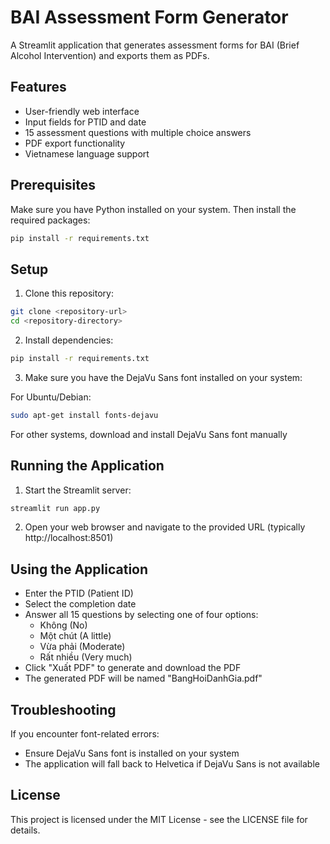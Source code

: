 # BAI Assessment Form Generator

A Streamlit application that generates assessment forms for BAI (Brief Alcohol Intervention) and exports them as PDFs.

## Features

- User-friendly web interface
- Input fields for PTID and date
- 15 assessment questions with multiple choice answers
- PDF export functionality
- Vietnamese language support

## Prerequisites

Make sure you have Python installed on your system. Then install the required packages:

```bash
pip install -r requirements.txt
```
## Setup

1. Clone this repository:

```bash
git clone <repository-url>
cd <repository-directory>
```

2. Install dependencies:

```bash
pip install -r requirements.txt
```

3. Make sure you have the DejaVu Sans font installed on your system:

For Ubuntu/Debian:
```bash
sudo apt-get install fonts-dejavu
```

For other systems, download and install DejaVu Sans font manually

## Running the Application

1. Start the Streamlit server:
```bash
streamlit run app.py
```

2. Open your web browser and navigate to the provided URL (typically http://localhost:8501)

## Using the Application

- Enter the PTID (Patient ID)
- Select the completion date
- Answer all 15 questions by selecting one of four options:
  - Không (No)
  - Một chút (A little)
  - Vừa phải (Moderate)
  - Rất nhiều (Very much)
- Click "Xuất PDF" to generate and download the PDF
- The generated PDF will be named "BangHoiDanhGia.pdf"

## Troubleshooting

If you encounter font-related errors:

- Ensure DejaVu Sans font is installed on your system
- The application will fall back to Helvetica if DejaVu Sans is not available

## License

This project is licensed under the MIT License - see the LICENSE file for details.